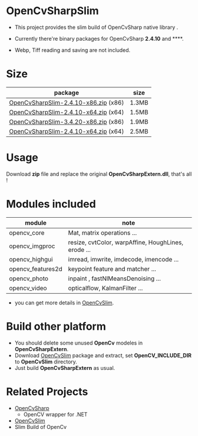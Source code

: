 
# OpenCvSharpSlim

- This project provides the slim build of OpenCvSharp native library .

- Currently there're binary packages for OpenCvSharp  **2.4.10** and ****.

- Webp, Tiff reading and saving are not included.


# Size
|package|size|
|---|---|
|[OpenCvSharpSlim-2.4.10-x86.zip](https://github.com/AvenSun/OpenCvSlim/raw/master/OpenCvSharpSlim-2.4.10-x86.zip)  (x86)| 1.3MB |
|[OpenCvSharpSlim-2.4.10-x64.zip](https://github.com/AvenSun/OpenCvSlim/raw/master/OpenCvSharpSlim-2.4.10-x64.zip)  (x64)| 1.5MB |
|[OpenCvSharpSlim-3.4.20-x86.zip](https://github.com/AvenSun/OpenCvSlim/raw/master/OpenCvSharpSlim-3.4.20-x86.zip)  (x86)| 1.9MB |
|[OpenCvSharpSlim-2.4.10-x64.zip](https://github.com/AvenSun/OpenCvSlim/raw/master/OpenCvSharpSlim-3.4.20-x64.zip)  (x64)| 2.5MB |

# Usage 

Download  **zip** file and replace the original **OpenCvSharpExtern.dll**, that's all !

# Modules included

|module|note|
|---|---|
|opencv_core|Mat, matrix operations ...|
|opencv_imgproc|resize, cvtColor, warpAffine, HoughLines, erode ...|
|opencv_highgui|imread, imwrite, imdecode, imencode ...|
|opencv_features2d|keypoint feature and matcher ...|
|opencv_photo|inpaint , fastNlMeansDenoising ...|
|opencv_video|opticalflow, KalmanFilter  ...|

- you can get more details in [OpenCvSlim](https://github.com/AvenSun/OpenCvSlim).

# Build other platform

- You should delete some unused **OpenCv** modeles in  **OpenCvSharpExtern**.
- Download [OpenCvSlim](https://github.com/AvenSun/OpenCvSlim) package and extract, set **OpenCV_INCLUDE_DIR** to **OpenCvSlim** directory. 
- Just build **OpenCvSharpExtern** as usual. 

# Related Projects

- [OpenCvSharp](https://github.com/shimat/opencvsharp)
  - OpenCV wrapper for .NET
-  [OpenCvSlim](https://github.com/AvenSun/OpenCvSlim)
  - Slim Build of OpenCv